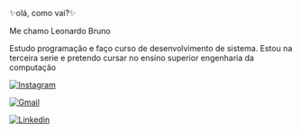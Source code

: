 ✨olá, como vai?✨

Me chamo Leonardo Bruno

Estudo programação e faço curso de desenvolvimento de sistema. Estou na terceira serie e pretendo cursar no ensino superior engenharia da computação

[![Instagram](https://img.shields.io/badge/Instagram-E4405F?style=for-the-badge&logo=instagram&logoColor=white)]()

[![Gmail](https://img.shields.io/badge/Gmail-D14836?style=for-the-badge&logo=gmail&logoColor=white)](mailto:leobrunofqsoares@hotmail.com)

[![Linkedin](https://img.shields.io/badge/LinkedIn-0077B5?style=for-the-badge&logo=linkedin&logoColor=white)](https://www.linkedin.com/in/leonardo-bruno-fagundes-queiroz-soares-157282302/)
